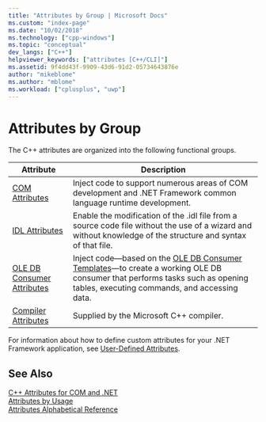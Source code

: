 ```yaml
---
title: "Attributes by Group | Microsoft Docs"
ms.custom: "index-page"
ms.date: "10/02/2018"
ms.technology: ["cpp-windows"]
ms.topic: "conceptual"
dev_langs: ["C++"]
helpviewer_keywords: ["attributes [C++/CLI]"]
ms.assetid: 9f4dd43f-9909-43d6-91d2-05734643876e
author: "mikeblome"
ms.author: "mblome"
ms.workload: ["cplusplus", "uwp"]
---
```

# Attributes by Group

The C++ attributes are organized into the following functional groups.
  
|Attribute|Description|
|---------------|-----------------|
|[COM Attributes](com-attributes.md)|Inject code to support numerous areas of COM development and .NET Framework common language runtime development.|
|[IDL Attributes](idl-attributes.md)|Enable the modification of the .idl file from a source code file without the use of a wizard and without knowledge of the structure and syntax of that file.|
|[OLE DB Consumer Attributes](ole-db-consumer-attributes.md)|Inject code—based on the [OLE DB Consumer Templates](../../data/oledb/ole-db-consumer-templates-reference.md)—to create a working OLE DB consumer that performs tasks such as opening tables, executing commands, and accessing data.|
|[Compiler Attributes](compiler-attributes.md)|Supplied by the Microsoft C++ compiler.|
  
For information about how to define custom attributes for your .NET Framework application, see [User-Defined Attributes](../user-defined-attributes-cpp-component-extensions.md).
  
## See Also

[C++ Attributes for COM and .NET](cpp-attributes-com-net.md)<br/>
[Attributes by Usage](attributes-by-usage.md)<br/>
[Attributes Alphabetical Reference](attributes-alphabetical-reference.md)